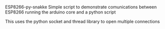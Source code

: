  ESP8266-py-snakke
Simple script to demonstrate comunications between ESP8266 running the arduino core and a python script

This uses the python socket and thread library to open multiple connections 


